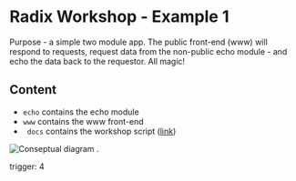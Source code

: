 # Radix Workshop - Example 1

Purpose - a simple two module app. The public front-end (www) will respond to requests, request data from the non-public echo module - and echo the data back to the requestor. All magic!

## Content

* ```echo``` contains the echo module
* ```www``` contains the www front-end
* ``` docs``` contains the workshop script ([link](./docs/workshop.md))


![Conseptual diagram](./docs/smalldiagram.png)
.

trigger: 4
